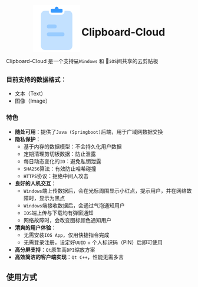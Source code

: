 <div align="center">
  <img src="img/clipboard.png" style="display: inline-block; vertical-align: middle;">
  <h1 style="display: inline-block; vertical-align: middle;">Clipboard-Cloud</h1>
</div>

Clipboard-Cloud 是一个支持💻`Windows` 和 📱`iOS`间共享的云剪贴板

### 目前支持的数据格式：

- 文本（Text）
- 图像（Image）

### 特色

- **随处可用**：提供了`Java (Springboot)`后端，用于广域网数据交换
- **隐私保护**：
  - 基于内存的数据模型：不会持久化用户数据
  - 定期清理剪切板数据：防止泄露
  - 每日动态变化的`ID`：避免私钥泄露
  - `SHA256`算法：有效防止哈希碰撞
  - `HTTPS`协议：拒绝中间人攻击
- **良好的人机交互**：
  - `Windows`端上传数据后，会在光标周围显示小红点，提示用户，并在网络故障时，显示为黑点
  - `Windows`端接收数据后，会通过气泡通知用户
  - `IOS`端上传与下载均有弹窗通知
  - 网络故障时，会改变图标颜色通知用户
- **清爽的用户体验**：
  - 无需安装`IOS App`，仅用快捷指令完成
  - 无需登录注册，设定好`UUID` + 个人标识码（PIN）后即可使用
- **高分屏支持**：`Qt`原生高`DPI`缩放方案
- **高效简洁的客户端实现**：`Qt C++`，性能无需多言

## 使用方式



